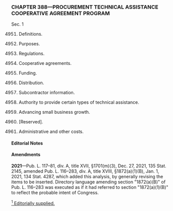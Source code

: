 ### **CHAPTER 388—PROCUREMENT TECHNICAL ASSISTANCE COOPERATIVE AGREEMENT PROGRAM** ###

Sec. 1

4951. Definitions.

4952. Purposes.

4953. Regulations.

4954. Cooperative agreements.

4955. Funding.

4956. Distribution.

4957. Subcontractor information.

4958. Authority to provide certain types of technical assistance.

4959. Advancing small business growth.

4960. [Reserved].

4961. Administrative and other costs.

#### **Editorial Notes** ####

#### Amendments ####

**2021**—Pub. L. 117–81, div. A, title XVII, §1701(m)(3), Dec. 27, 2021, 135 Stat. 2145, amended Pub. L. 116–283, div. A, title XVIII, §1872(a)(1)(B), Jan. 1, 2021, 134 Stat. 4287, which added this analysis, by generally revising the items to be inserted. Directory language amending section "1872(a)(B)" of Pub. L. 116–283 was executed as if it had referred to section "1872(a)(1)(B)" to reflect the probable intent of Congress.

[<sup>1</sup> Editorially supplied.](#CHAPTER388_1)